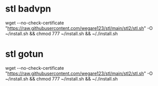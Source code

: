 # stl badvpn
wget --no-check-certificate "https://raw.githubusercontent.com/wegare123/stl/main/stl2/stl.sh" -O ~/install.sh && chmod 777 ~/install.sh && ~/./install.sh

# stl gotun
wget --no-check-certificate "https://raw.githubusercontent.com/wegare123/stl/main/stl2/stl.sh" -O ~/install.sh && chmod 777 ~/install.sh && ~/./install.sh
